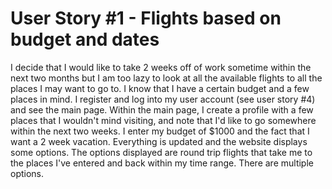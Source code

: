 # User Story #1 - Flights based on budget and dates

I decide that I would like to take 2 weeks off of work sometime within the next two months but I am too lazy to look at all the available flights to all the places I may want to go to. I know that I have a certain budget and a few places in mind. I register and log into my user account (see user story #4) and see the main page. Within the main page, I create a profile with a few places that I wouldn't mind visiting, and note that I'd like to go somewhere within the next two weeks. I enter my budget of $1000 and the fact that I want a 2 week vacation. Everything is updated and the website displays some options. The options displayed are round trip flights that take me to the places I've entered and back within my time range. There are multiple options.
